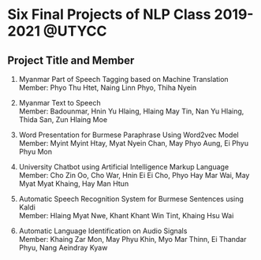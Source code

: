 # Six Final Projects of NLP Class 2019-2021 @UTYCC

## Project Title and Member

1. Myanmar Part of Speech Tagging based on Machine Translation  
   Member: Phyo Thu Htet, Naing Linn Phyo, Thiha Nyein  
   
2. Myanmar Text to Speech  
   Member: Badounmar, Hnin Yu Hlaing, Hlaing May Tin, Nan Yu Hlaing, Thida San, Zun Hlaing Moe
   
3. Word Presentation for Burmese Paraphrase Using Word2vec Model  
   Member: Myint Myint Htay, Myat Nyein Chan, May Phyo Aung, Ei Phyu Phyu Mon
   
4. University Chatbot using Artificial Intelligence Markup Language  
   Member: Cho Zin Oo, Cho War, Hnin Ei Ei Cho, Phyo Hay Mar Wai, May Myat Myat Khaing, Hay Man Htun
   
5. Automatic Speech Recognition System for Burmese Sentences using Kaldi  
   Member: Hlaing Myat Nwe, Khant Khant Win Tint, Khaing Hsu Wai
   
6. Automatic Language Identification on Audio Signals  
   Member: Khaing Zar Mon, May Phyu Khin, Myo Mar Thinn, Ei Thandar Phyu, Nang Aeindray Kyaw
   
